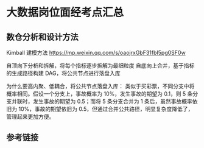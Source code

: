 # 大数据岗位面经考点汇总

## 数仓分析和设计方法

Kimball 建模方法
https://mp.weixin.qq.com/s/oaojrxGbF31fbI5pg0SF0w

自顶向下分析和拆解，将每个指标逐步拆解为最细粒度
自底向上合并，基于指标的生成路径构建 DAG，将公共节点进行落盘入库

为什么要高内聚、低耦合，将公共节点落盘入库：
类似于买彩票，不同分支中将概率相同。假设一个分支上，事故概率为 10%，发生事故的期望为 0.1，则 5 条分支并联时，发生事故的期望为 0.5；而将 5 条分支合并为 1 条后，虽然事故概率依旧为 10%，事故的期望依旧为 0.5，但通过合并公共路径，明显复杂度降低了，管理起来更加方便。

## 参考链接